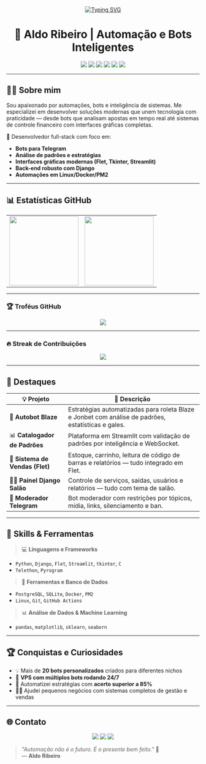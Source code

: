 <div align="center">
<a align="center" href="https://git.io/typing-svg">
  <img src="https://readme-typing-svg.herokuapp.com?font=Hind&weight=500&size=30&duration=4000&pause=2000&color=4b76cc&center=true&vCenter=true&random=false&width=560&height=59&lines=Ol%C3%A1!+Seja+bem-vindo(a)+ao+meu+Perfil+%F0%9F%91%8B" alt="Typing SVG">
</a>
</div>

<h1 align="center">🧠 Aldo Ribeiro | Automação e Bots Inteligentes</h1>

<p align="center">
  <img src="https://img.shields.io/badge/Python-3776AB?style=for-the-badge&logo=python&logoColor=white"/>
  <img src="https://img.shields.io/badge/Telegram-2CA5E0?style=for-the-badge&logo=telegram&logoColor=white"/>
  <img src="https://img.shields.io/badge/Django-092E20?style=for-the-badge&logo=django&logoColor=white"/>
  <img src="https://img.shields.io/badge/Flet-3F3D56?style=for-the-badge"/>
  <img src="https://img.shields.io/badge/Streamlit-FF4B4B?style=for-the-badge&logo=streamlit&logoColor=white"/>
  <img src="https://img.shields.io/badge/Linux-000000?style=for-the-badge&logo=linux&logoColor=white"/>
</p>

---

## 👨‍💻 Sobre mim

Sou apaixonado por automações, bots e inteligência de sistemas. Me especializei em desenvolver soluções modernas que unem tecnologia com praticidade — desde bots que analisam apostas em tempo real até sistemas de controle financeiro com interfaces gráficas completas.

📍 Desenvolvedor full-stack com foco em:  
- **Bots para Telegram**
- **Análise de padrões e estratégias**
- **Interfaces gráficas modernas (Flet, Tkinter, Streamlit)**
- **Back-end robusto com Django**
- **Automações em Linux/Docker/PM2**

---

## 📊 Estatísticas GitHub

<div align="center">
  <table>
    <tr>
      <td>
        <img height="180em" src="https://github-readme-stats.vercel.app/api?username=aldorip&show_icons=true&theme=tokyonight&include_all_commits=true&count_private=true"/>
      </td>
      <td>
        <img height="180em" src="https://github-readme-stats.vercel.app/api/top-langs/?username=aldorip&layout=compact&langs_count=10&theme=tokyonight&hide=html"/>
      </td>
    </tr>
  </table>
</div>

---

### 🏆 Troféus GitHub

<p align="center">
  <img src="https://github-profile-trophy.vercel.app/?username=aldorip&theme=tokyonight&margin-w=10"/>
</p>

---

### 🔥 Streak de Contribuições

<p align="center">
  <img src="https://streak-stats.demolab.com/?user=aldorip&theme=tokyonight&hide_border=false"/>
</p>

---

## 🚀 Destaques

| 💡 Projeto | 📝 Descrição |
|-----------|-------------|
| 🔁 **Autobot Blaze** | Estratégias automatizadas para roleta Blaze e Jonbet com análise de padrões, estatísticas e gales. |
| 📊 **Catalogador de Padrões** | Plataforma em Streamlit com validação de padrões por inteligência e WebSocket. |
| 🛒 **Sistema de Vendas (Flet)** | Estoque, carrinho, leitura de código de barras e relatórios — tudo integrado em Flet. |
| 🧑‍💼 **Painel Django Salão** | Controle de serviços, saídas, usuários e relatórios — tudo com tema de salão. |
| 💬 **Moderador Telegram** | Bot moderador com restrições por tópicos, mídia, links, silenciamento e ban. |

---

## 💼 Skills & Ferramentas

> 💻 **Linguagens e Frameworks**

- `Python`, `Django`, `Flet`, `Streamlit`, `tkinter`, `C`
- `Telethon`, `Pyrogram`

> 🧰 **Ferramentas e Banco de Dados**

- `PostgreSQL`, `SQLite`, `Docker`, `PM2`
- `Linux`, `Git`, `GitHub Actions`

> 📊 **Análise de Dados & Machine Learning**

- `pandas`, `matplotlib`, `sklearn`, `seaborn`

---

## 🏆 Conquistas e Curiosidades

- 💡 Mais de **20 bots personalizados** criados para diferentes nichos
- 🚀 **VPS com múltiplos bots rodando 24/7**
- 🤖 Automatizei estratégias com **acerto superior a 85%**
- 🧑‍💼 Ajudei pequenos negócios com sistemas completos de gestão e vendas

---

## 🌐 Contato

<p align="center">
  <a href="https://t.me/aldorip"><img src="https://img.shields.io/badge/Telegram-2CA5E0?style=for-the-badge&logo=telegram&logoColor=white"></a>
  <a href="https://linkedin.com/in/aldo-ribeiro"><img src="https://img.shields.io/badge/LinkedIn-0077B5?style=for-the-badge&logo=linkedin&logoColor=white"></a>
  <a href="https://github.com/aldorip"><img src="https://img.shields.io/badge/GitHub-181717?style=for-the-badge&logo=github&logoColor=white"></a>
</p>

> *"Automação não é o futuro. É o presente bem feito."* 🚀  
> — **Aldo Ribeiro**
